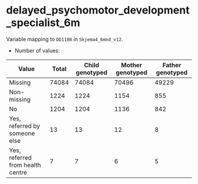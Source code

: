 # delayed_psychomotor_development_specialist_6m
Variable mapping to `DD1108` in `Skjema4_6mnd_v12`.
- Number of values:

| Value | Total | Child genotyped | Mother genotyped | Father genotyped |
| ----- | ----- | --------------- | ---------------- | ---------------- |
| Missing | 74084 | 74084 | 70496 | 49229 |
| Non-missing | 1224 | 1224 | 1154 | 855 |
| No | 1204 | 1204 | 1136 |842 |
| Yes, referred by someone else | 13 | 13 | 12 |8 |
| Yes, referred from health centre | 7 | 7 | 6 |5 |



